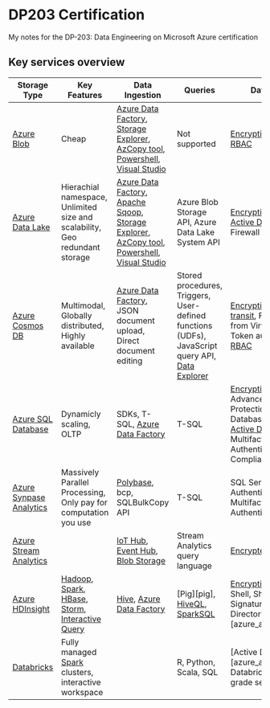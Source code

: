 # DP203 Certification

My notes for the DP-203: Data Engineering on Microsoft Azure certification

## Key services overview 

|Storage Type|Key Features|Data Ingestion|Queries|Data Security|
|------------|------------|--------------|-------|-------------|
|[Azure Blob][blob]|Cheap|[Azure Data Factory][factory], [Storage Explorer][storageexplorer], [AzCopy tool][azcopy], [Powershell][powershell], [Visual Studio][visualstudio]|Not supported|[Encryption at Rest][encryption], [RBAC][rbac]|
|[Azure Data Lake][datalake]|Hierachial namespace, Unlimited size and scalability, Geo redundant storage |[Azure Data Factory][factory], [Apache Sqoop][sqoop], [Storage Explorer][storageexplorer], [AzCopy tool][azcopy], [Powershell][powershell], [Visual Studio][visualstudio]|Azure Blob Storage API, Azure Data Lake System API|[Encryption at rest][encryption], [Active Directory][activedirectory], [RBAC][rbac], Firewall|
|[Azure Cosmos DB][cosmosdb]|Multimodal, Globally distributed, Highly available|[Azure Data Factory][factory], JSON document upload, Direct document editing|Stored procedures, Triggers, User-defined functions (UDFs), JavaScript query API, [Data Explorer][explorer]|[Encryption at rest and in transit][encryption], Firewall, Access from Virtual Networks, Token authentication, [RBAC][rbac]|
|[Azure SQL Database][sqldb]|Dynamicly scaling, OLTP |SDKs, T-SQL, [Azure Data Factory][factory]|T-SQL|[Encryption at rest][encryption], Advanced Threat Protection, SQL Database auditing, [Active Directory][activedirectory], Multifactor Authentication, Compliance certification|
|[Azure Synpase Analytics][synapse]|Massively Parallel Processing, Only pay for computation you use|[Polybase][polybase], bcp, SQLBulkCopy API|T-SQL|SQL Server Authentication, Multifactor Authentication| 
|[Azure Stream Analytics][stream]| |[IoT Hub][iothub], [Event Hub][eventhub], [Blob Storage][blob]|Stream Analytics query language|[Encrypted in transit][encryption]|
|[Azure HDInsight][hdinsight]|[Hadoop][hadoop], [Spark][spark], [HBase][hbase], [Storm][storm], [Interactive Query][interactivequery]|[Hive][hive], [Azure Data Factory][factory]|[Pig][pig], [HiveQL][hive], [SparkSQL][spark]|[Encryption][encryption], Secure Shell, Shared Access Signatures, [Active Directory][azure_active_dirctory]|
|[Databricks][databricks]|Fully managed [Spark][spark] clusters, interactive workspace| |R, Python, Scala, SQL|[Active Directory][azure_active_directory], Databricks Enterprise-grade security|

[blob]: ./azure_blob_storage.md
[files]: ./azure_files.md
[queue]: ./azure_queue.md
[table]: ./azure_table.md
[datalake]: ./azure_datalake.md
[hdinsight]: ./azure_hdinsight.md
[factory]: ./azure_data_factory.md
[storageexplorer]: ./azure_storage_explorer.md
[azcopy]: ./azure_azcopy.md
[powershell]: ./powershell.md
[visualstudio]: ./visualstudio.md
[encryption]: ./azure_encryption.md
[rbac]: ./rbac.md
[sqoop]: ./azure_sqoop.md
[activedirectory]: ./azure_active_directory.md
[cosmosdb]: ./azure_cosmos_db.md
[explorer]: ./azure_data_explorer.md
[sqldb]: ./azure_sql_database.md
[synapse]: ./azure_synapse_analytics.md
[polybase]: ./azure_polybase.md
[stream]: ./azure_stream_analytics.md
[iothub]: ./azure_iot_hub.md
[eventhub]: ./azure_event_hub.md
[hadoop]: ./azure_hadoop.md
[spark]: ./apache_spark.md
[hbase]: ./apache_hbase.md
[storm]: ./apache_storm.md
[interactivequery]: 
[pig]: 
[hive]: ./hadoop_hive.md
[databricks]: ./azure_databricks.md
